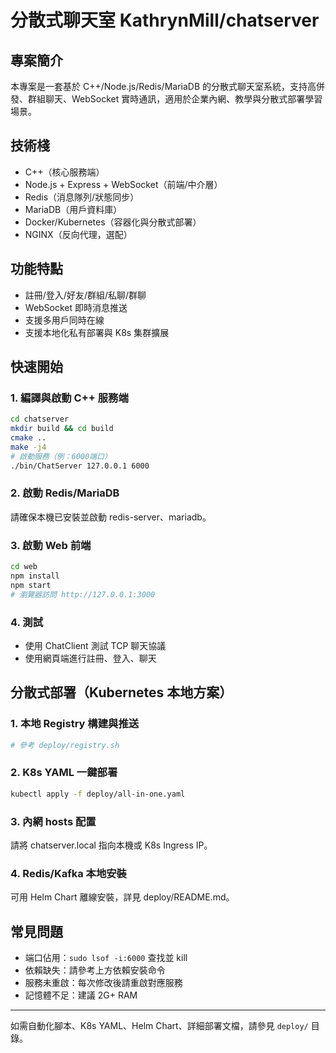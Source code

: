 # 分散式聊天室 KathrynMill/chatserver

## 專案簡介
本專案是一套基於 C++/Node.js/Redis/MariaDB 的分散式聊天室系統，支持高併發、群組聊天、WebSocket 實時通訊，適用於企業內網、教學與分散式部署學習場景。

## 技術棧
- C++（核心服務端）
- Node.js + Express + WebSocket（前端/中介層）
- Redis（消息隊列/狀態同步）
- MariaDB（用戶資料庫）
- Docker/Kubernetes（容器化與分散式部署）
- NGINX（反向代理，選配）

## 功能特點
- 註冊/登入/好友/群組/私聊/群聊
- WebSocket 即時消息推送
- 支援多用戶同時在線
- 支援本地化私有部署與 K8s 集群擴展

## 快速開始

### 1. 編譯與啟動 C++ 服務端
```bash
cd chatserver
mkdir build && cd build
cmake ..
make -j4
# 啟動服務（例：6000端口）
./bin/ChatServer 127.0.0.1 6000
```

### 2. 啟動 Redis/MariaDB
請確保本機已安裝並啟動 redis-server、mariadb。

### 3. 啟動 Web 前端
```bash
cd web
npm install
npm start
# 瀏覽器訪問 http://127.0.0.1:3000
```

### 4. 測試
- 使用 ChatClient 測試 TCP 聊天協議
- 使用網頁端進行註冊、登入、聊天

## 分散式部署（Kubernetes 本地方案）

### 1. 本地 Registry 構建與推送
```bash
# 參考 deploy/registry.sh
```

### 2. K8s YAML 一鍵部署
```bash
kubectl apply -f deploy/all-in-one.yaml
```

### 3. 內網 hosts 配置
請將 chatserver.local 指向本機或 K8s Ingress IP。

### 4. Redis/Kafka 本地安裝
可用 Helm Chart 離線安裝，詳見 deploy/README.md。

## 常見問題
- 端口佔用：`sudo lsof -i:6000` 查找並 kill
- 依賴缺失：請參考上方依賴安裝命令
- 服務未重啟：每次修改後請重啟對應服務
- 記憶體不足：建議 2G+ RAM

---

如需自動化腳本、K8s YAML、Helm Chart、詳細部署文檔，請參見 `deploy/` 目錄。
